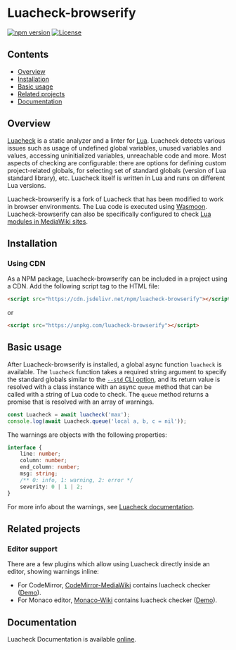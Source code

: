 # Luacheck-browserify

[![npm version](https://badge.fury.io/js/luacheck-browserify.svg)](https://www.npmjs.com/package/luacheck-browserify)
[![License](https://img.shields.io/badge/License-MIT-brightgreen.svg)](LICENSE)

## Contents

* [Overview](#overview)
* [Installation](#installation)
* [Basic usage](#basic-usage)
* [Related projects](#related-projects)
* [Documentation](#documentation)

## Overview

[Luacheck](https://github.com/mpeterv/luacheck) is a static analyzer and a linter for [Lua](http://www.lua.org). Luacheck detects various issues such as usage of undefined global variables, unused variables and values, accessing uninitialized variables, unreachable code and more. Most aspects of checking are configurable: there are options for defining custom project-related globals, for selecting set of standard globals (version of Lua standard library), etc. Luacheck itself is written in Lua and runs on different Lua versions.

Luacheck-browserify is a fork of Luacheck that has been modified to work in browser environments. The Lua code is executed using [Wasmoon](https://github.com/ceifa/wasmoon). Luacheck-browserify can also be specifically configured to check [Lua modules in MediaWiki sites](https://www.mediawiki.org/wiki/Lua/Overview).

## Installation

### Using CDN

As a NPM package, Luacheck-browserify can be included in a project using a CDN. Add the following script tag to the HTML file:

```html
<script src="https://cdn.jsdelivr.net/npm/luacheck-browserify"></script>
```

or

```html
<script src="https://unpkg.com/luacheck-browserify"></script>
```

## Basic usage

After Luacheck-browserify is installed, a global async function `luacheck` is available. The `luacheck` function takes a required string argument to specify the standard globals similar to the [`--std` CLI option](https://luacheck.readthedocs.io/en/stable/cli.html#command-line-options), and its return value is resolved with a class instance with an async `queue` method that can be called with a string of Lua code to check. The `queue` method returns a promise that is resolved with an array of warnings.

```javascript
const Luacheck = await luacheck('max');
console.log(await Luacheck.queue('local a, b, c = nil'));
```

The warnings are objects with the following properties:

```typescript
interface {
	line: number;
	column: number;
	end_column: number;
	msg: string;
	/** 0: info, 1: warning, 2: error */
	severity: 0 | 1 | 2;
}
```

For more info about the warnings, see [Luacheck documentation](https://luacheck.readthedocs.io/en/stable/warnings.html).

## Related projects

### Editor support

There are a few plugins which allow using Luacheck directly inside an editor, showing warnings inline:

* For CodeMirror, [CodeMirror-MediaWiki](https://github.com/bhsd-harry/codemirror-mediawiki) contains luacheck checker ([Demo](https://bhsd-harry.github.io/codemirror-mediawiki/#Lua)).
* For Monaco editor, [Monaco-Wiki](https://github.com/bhsd-harry/monaco-wiki) contains luacheck checker ([Demo](https://bhsd-harry.github.io/monaco-wiki/#Lua)).

## Documentation

Luacheck Documentation is available [online](https://luacheck.readthedocs.io/en/stable/).
